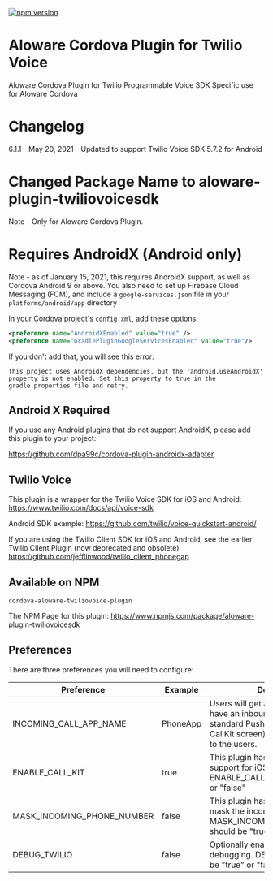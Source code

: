 [![npm version](https://badge.fury.io/js/cordova-plugin-twiliovoicesdk.svg)](https://badge.fury.io/js/cordova-plugin-twiliovoicesdk)

# Aloware Cordova Plugin for Twilio Voice
Aloware Cordova Plugin for Twilio Programmable Voice SDK Specific use for Aloware Cordova

# Changelog
6.1.1 - May 20, 2021 - Updated to support Twilio Voice SDK 5.7.2 for Android

# Changed Package Name to aloware-plugin-twiliovoicesdk
Note - Only for Aloware Cordova Plugin.

# Requires AndroidX (Android only)
Note - as of January 15, 2021, this requires AndroidX support, as well as Cordova Android 9 or above. You also need to set up Firebase Cloud Messaging (FCM), and include a `google-services.json` file in your `platforms/android/app` directory

In your Cordova project's `config.xml`, add these options:

```xml
<preference name="AndroidXEnabled" value="true" />
<preference name="GradlePluginGoogleServicesEnabled" value="true"/>
```

If you don't add that, you will see this error:

```
This project uses AndroidX dependencies, but the 'android.useAndroidX' property is not enabled. Set this property to true in the gradle.properties file and retry.
```

## Android X Required

If you use any Android plugins that do not support AndroidX, please add this plugin to your project:

https://github.com/dpa99c/cordova-plugin-androidx-adapter

## Twilio Voice
This plugin is a wrapper for the Twilio Voice SDK for iOS and Android:
https://www.twilio.com/docs/api/voice-sdk

Android SDK example:
https://github.com/twilio/voice-quickstart-android/

If you are using the Twilio Client SDK for iOS and Android, see the earlier Twilio Client Plugin (now deprecated and obsolete)
https://github.com/jefflinwood/twilio_client_phonegap


## Available on NPM

```
cordova-aloware-twiliovoice-plugin
```

The NPM Page for this plugin: https://www.npmjs.com/package/aloware-plugin-twiliovoicesdk

## Preferences

There are three preferences you will need to configure:

Preference | Example | Description
---------- | ------- | -----------
INCOMING_CALL_APP_NAME | PhoneApp | Users will get a notification that they have an inbound call (either a standard Push notification, or a CallKit screen) - this name is shown to the users.
ENABLE_CALL_KIT | true | This plugin has optional CallKit support for iOS 10 and above. ENABLE_CALL_KIT should be "true" or "false"
MASK_INCOMING_PHONE_NUMBER | false | This plugin has optional ability to mask the incoming phone number. MASK_INCOMING_PHONE_NUMBER should be "true" or "false"
DEBUG_TWILIO | false | Optionally enable twilio library debugging. DEBUG_TWILIO should be "true" or "false"
